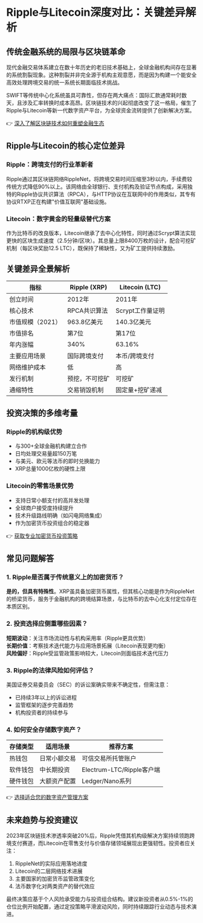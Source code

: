 # Ripple与Litecoin深度对比：关键差异解析

## 传统金融系统的局限与区块链革命

现代金融交易体系建立在数十年历史的老旧技术基础上，全球金融机构间存在显著的系统割裂现象。这种割裂并非完全源于机构主观意愿，而是因为构建一个能安全高效处理跨境交易的统一系统长期面临技术挑战。

SWIFT等传统中心化系统虽具可靠性，但存在两大痛点：国际汇款通常耗时数天，且涉及汇率转换时成本高昂。区块链技术的兴起彻底改变了这一格局，催生了Ripple与Litecoin等新一代数字资产平台，为全球资金流转提供了创新解决方案。

👉 [深入了解区块链技术如何重塑金融生态](https://bit.ly/okx_welcome)

## Ripple与Litecoin的核心定位差异

### Ripple：跨境支付的行业革新者
Ripple通过其区块链网络RippleNet，将跨境交易时间压缩至3秒以内，手续费较传统方式降低90%以上。该网络由全球银行、支付机构及验证节点构成，采用独特的Ripple协议共识算法（RPCA），与HTTP协议在互联网中的作用类似，其专有协议RTXP正在构建"价值互联网"基础设施。

### Litecoin：数字黄金的轻量级替代方案
作为比特币的改良版本，Litecoin继承了去中心化特性，同时通过Scrypt算法实现更快的区块生成速度（2.5分钟/区块）。其总量上限8400万枚的设计，配合可挖矿机制（每区块奖励12.5 LTC），既保持了稀缺性，又为矿工提供持续激励。

## 关键差异全景解析

| 指标                | Ripple (XRP)                  | Litecoin (LTC)                |
|---------------------|-------------------------------|-------------------------------|
| 创立时间            | 2012年                        | 2011年                        |
| 核心技术            | RPCA共识算法                  | Scrypt工作量证明              |
| 市值规模（2021）    | 963.8亿美元                   | 140.3亿美元                   |
| 市值排名            | 第7位                         | 第17位                        |
| 年内涨幅            | 340%                          | 63.16%                        |
| 主要应用场景        | 国际跨境支付                  | 本币/跨境支付                 |
| 网络维护成本        | 低                            | 高                            |
| 发行机制            | 预挖，不可挖矿                | 可挖矿                        |
| 通缩特性            | 交易销毁机制                  | 固定量+挖矿递减               |

## 投资决策的多维考量

### Ripple的机构级优势
- 与300+全球金融机构建立合作
- 日均处理交易量超150万笔
- 与美元、欧元等法币的即时兑换能力
- XRP总量1000亿枚的硬性上限

### Litecoin的零售场景优势
- 支持日常小额支付的高并发处理
- 全球商户接受度持续提升
- 技术升级路线明确（如闪电网络集成）
- 作为加密货币投资组合的稳定器

👉 [获取专业加密货币投资策略](https://bit.ly/okx_welcome)

## 常见问题解答

### 1. Ripple是否属于传统意义上的加密货币？
**是的，但具有特殊性**。XRP虽具备加密货币属性，但其核心功能是作为RippleNet的桥梁货币，服务于金融机构的跨境结算场景，与比特币的去中心化支付定位存在本质区别。

### 2. 投资选择应侧重哪些因素？
**短期波动**：关注市场流动性与机构采用率（Ripple更具优势）  
**长期价值**：考察技术迭代能力与应用场景拓展（Litecoin表现更均衡）  
**风险偏好**：Ripple受监管政策影响较大，Litecoin则面临技术迭代压力

### 3. Ripple的法律风险如何评估？
美国证券交易委员会（SEC）的诉讼案确实带来不确定性，但需注意：
- 已持续3年以上的诉讼进程
- 监管框架的逐步完善趋势
- 机构投资者的持续参与

### 4. 如何安全存储数字资产？
| 存储类型       | 适用场景                  | 推荐方案                |
|----------------|---------------------------|-------------------------|
| 热钱包         | 日常小额交易              | 可信交易所托管账户      |
| 软件钱包       | 中长期投资                | Electrum-LTC/Ripple客户端|
| 硬件钱包       | 大额资产配置              | Ledger/Nano系列         |

👉 [选择适合您的数字资产管理方案](https://bit.ly/okx_welcome)

## 未来趋势与投资建议

2023年区块链技术渗透率突破20%后，Ripple凭借其机构级解决方案持续领跑跨境支付赛道，而Litecoin在零售支付与价值存储领域展现出更强韧性。投资者应关注：
1. RippleNet的实际应用落地进度
2. Litecoin的二层网络技术进展
3. 主要国家的加密货币监管政策变化
4. 法币数字化对两类资产的替代效应

最终决策应基于个人风险承受能力与投资组合结构。建议新投资者从0.5%-1%的仓位比例开始配置，通过定投策略平滑波动风险，同时持续跟踪行业动态与技术演进。